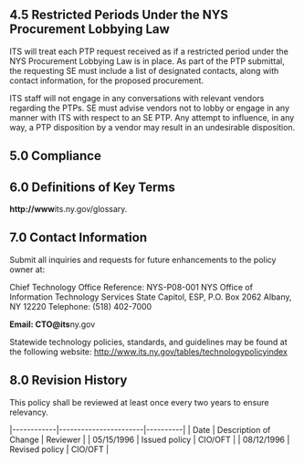 ## **4.5 Restricted Periods Under the NYS Procurement Lobbying Law**

ITS will treat each PTP request received as if a restricted period under the NYS Procurement Lobbying Law is in place. As part of the PTP submittal, the requesting SE must include a list of designated contacts, along with contact information, for the proposed procurement.

ITS staff will not engage in any conversations with relevant vendors regarding the PTPs. SE must advise vendors not to lobby or engage in any manner with ITS with respect to an SE PTP. Any attempt to influence, in any way, a PTP disposition by a vendor may result in an undesirable disposition.

## **$^{ }$5.0 Compliance**

## **$^{ }$6.0 Definitions of Key Terms**

**http://www**its.ny.gov/glossary.

## **$^{ }$7.0 Contact Information**

Submit all inquiries and requests for future enhancements to the policy owner at:

Chief Technology Office Reference: NYS-P08-001 NYS Office of Information Technology Services State Capitol, ESP, P.O. Box 2062 Albany, NY 12220 Telephone: (518) 402-7000

**Email: CTO@its**ny.gov

Statewide technology policies, standards, and guidelines may be found at the following website: http://www.its.ny.gov/tables/technologypolicyindex

## **$^{ }$8.0 Revision History**

This policy shall be reviewed at least once every two years to ensure relevancy.

|------------|-----------------------|----------|
| Date       | Description of Change | Reviewer |
| 05/15/1996 | Issued policy         | CIO/OFT  |
| 08/12/1996 | Revised policy        | CIO/OFT  |